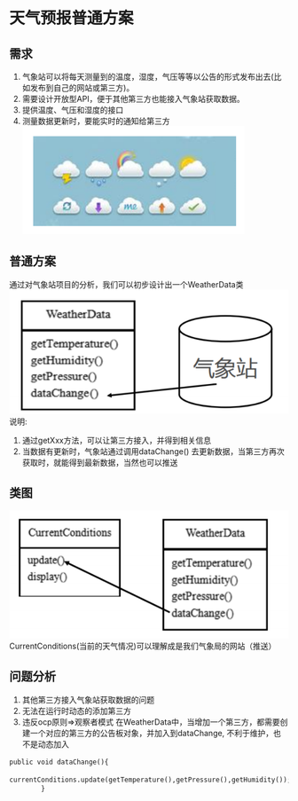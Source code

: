 # 天气预报普通方案

## 需求

1) 气象站可以将每天测量到的温度，湿度，气压等等以公告的形式发布出去(比如发布到自己的网站或第三方)。
2) 需要设计开放型API，便于其他第三方也能接入气象站获取数据。
3) 提供温度、气压和湿度的接口
4) 测量数据更新时，要能实时的通知给第三方 \
   ![img.png](../../../../resources/picture/img59.png)

## 普通方案

通过对气象站项目的分析，我们可以初步设计出一个WeatherData类 \
![img.png](../../../../resources/picture/img60.png) \
说明:

1) 通过getXxx方法，可以让第三方接入，并得到相关信息
2) 当数据有更新时，气象站通过调用dataChange() 去更新数据，当第三方再次获取时，就能得到最新数据，当然也可以推送

## 类图

![img.png](../../../../resources/picture/img61.png) \
CurrentConditions(当前的天气情况)可以理解成是我们气象局的网站（推送）

## 问题分析

1) 其他第三方接入气象站获取数据的问题
2) 无法在运行时动态的添加第三方
3) 违反ocp原则=>观察者模式 在WeatherData中，当增加一个第三方，都需要创建一个对应的第三方的公告板对象，并加入到dataChange, 不利于维护，也不是动态加入

```
public void dataChange(){
        currentConditions.update(getTemperature(),getPressure(),getHumidity());
        }
```


